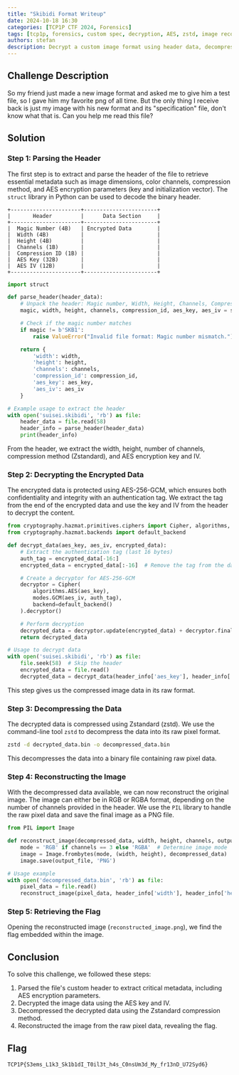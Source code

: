 ```yaml
---
title: "Skibidi Format Writeup"
date: 2024-10-18 16:30
categories: [TCP1P CTF 2024, Forensics]
tags: [tcp1p, forensics, custom spec, decryption, AES, zstd, image reconstruction]
authors: stefan
description: Decrypt a custom image format using header data, decompress the image data, and reconstruct it to find the flag hidden within.
---
```


## Challenge Description

So my friend just made a new image format and asked me to give him a test file, so I gave him my favorite png of all time. But the only thing I receive back is just my image with his new format and its "specification" file, don't know what that is. Can you help me read this file?


## Solution

### Step 1: Parsing the Header

The first step is to extract and parse the header of the file to retrieve essential metadata such as image dimensions, color channels, compression method, and AES encryption parameters (key and initialization vector). The `struct` library in Python can be used to decode the binary header.

```
+----------------------+-----------------------+
|       Header         |      Data Section     |
+----------------------+-----------------------+
|  Magic Number (4B)   | Encrypted Data        |
|  Width (4B)          |                       |
|  Height (4B)         |                       |
|  Channels (1B)       |                       |
|  Compression ID (1B) |                       |
|  AES Key (32B)       |                       |
|  AES IV (12B)        |                       |
+----------------------+-----------------------+
```

```python
import struct

def parse_header(header_data):
    # Unpack the header: Magic number, Width, Height, Channels, Compression ID, AES Key, AES IV
    magic, width, height, channels, compression_id, aes_key, aes_iv = struct.unpack('<4sIIbB32s12s', header_data)

    # Check if the magic number matches
    if magic != b'SKB1':
        raise ValueError("Invalid file format: Magic number mismatch.")

    return {
        'width': width,
        'height': height,
        'channels': channels,
        'compression_id': compression_id,
        'aes_key': aes_key,
        'aes_iv': aes_iv
    }

# Example usage to extract the header
with open('suisei.skibidi', 'rb') as file:
    header_data = file.read(58)
    header_info = parse_header(header_data)
    print(header_info)
```

From the header, we extract the width, height, number of channels, compression method (Zstandard), and AES encryption key and IV.

### Step 2: Decrypting the Encrypted Data

The encrypted data is protected using AES-256-GCM, which ensures both confidentiality and integrity with an authentication tag. We extract the tag from the end of the encrypted data and use the key and IV from the header to decrypt the content.

```python
from cryptography.hazmat.primitives.ciphers import Cipher, algorithms, modes
from cryptography.hazmat.backends import default_backend

def decrypt_data(aes_key, aes_iv, encrypted_data):
    # Extract the authentication tag (last 16 bytes)
    auth_tag = encrypted_data[-16:]
    encrypted_data = encrypted_data[:-16]  # Remove the tag from the data

    # Create a decryptor for AES-256-GCM
    decryptor = Cipher(
        algorithms.AES(aes_key),
        modes.GCM(aes_iv, auth_tag),
        backend=default_backend()
    ).decryptor()

    # Perform decryption
    decrypted_data = decryptor.update(encrypted_data) + decryptor.finalize()
    return decrypted_data

# Usage to decrypt data
with open('suisei.skibidi', 'rb') as file:
    file.seek(58)  # Skip the header
    encrypted_data = file.read()
    decrypted_data = decrypt_data(header_info['aes_key'], header_info['aes_iv'], encrypted_data)
```

This step gives us the compressed image data in its raw format.

### Step 3: Decompressing the Data

The decrypted data is compressed using Zstandard (zstd). We use the command-line tool `zstd` to decompress the data into its raw pixel format.

```bash
zstd -d decrypted_data.bin -o decompressed_data.bin
```

This decompresses the data into a binary file containing raw pixel data.

### Step 4: Reconstructing the Image

With the decompressed data available, we can now reconstruct the original image. The image can either be in RGB or RGBA format, depending on the number of channels provided in the header. We use the `PIL` library to handle the raw pixel data and save the final image as a PNG file.

```python
from PIL import Image

def reconstruct_image(decompressed_data, width, height, channels, output_file):
    mode = 'RGB' if channels == 3 else 'RGBA'  # Determine image mode
    image = Image.frombytes(mode, (width, height), decompressed_data)
    image.save(output_file, 'PNG')

# Usage example
with open('decompressed_data.bin', 'rb') as file:
    pixel_data = file.read()
    reconstruct_image(pixel_data, header_info['width'], header_info['height'], header_info['channels'], 'reconstructed_image.png')
```

### Step 5: Retrieving the Flag

Opening the reconstructed image (`reconstructed_image.png`), we find the flag embedded within the image.

## Conclusion

To solve this challenge, we followed these steps:
1. Parsed the file's custom header to extract critical metadata, including AES encryption parameters.
2. Decrypted the image data using the AES key and IV.
3. Decompressed the decrypted data using the Zstandard compression method.
4. Reconstructed the image from the raw pixel data, revealing the flag.

## Flag
`TCP1P{S3ems_L1k3_Sk1b1dI_T0il3t_h4s_C0nsUm3d_My_fr13nD_U72Syd6}`
